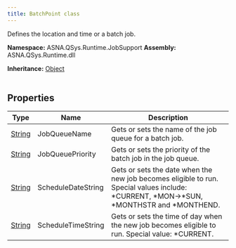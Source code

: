 ```yaml
---
title: BatchPoint class
---
```


Defines the location and time or a batch job.

**Namespace:** ASNA.QSys.Runtime.JobSupport
**Assembly:** ASNA.QSys.Runtime.dll

**Inheritance:** [Object](https://docs.microsoft.com/en-us/dotnet/api/system.object)
<br>
<br>

## Properties

| Type | Name | Description
| --- | --- | --- 
| [String](https://learn.microsoft.com/en-us/dotnet/api/system.string?view=net-8.0) | JobQueueName | Gets or sets the name of the job queue for a batch job. |
| [String](https://learn.microsoft.com/en-us/dotnet/api/system.string?view=net-8.0) | JobQueuePriority | Gets or sets the priority of the batch job in the job queue. |
| [String](https://learn.microsoft.com/en-us/dotnet/api/system.string?view=net-8.0) | ScheduleDateString | Gets or sets the date when the new job becomes eligible to run. Special values include: *CURRENT, *MON->*SUN, *MONTHSTR and *MONTHEND. |
| [String](https://learn.microsoft.com/en-us/dotnet/api/system.string?view=net-8.0) | ScheduleTimeString | Gets or sets the time of day when the new job becomes eligible to run. Special value: *CURRENT. |
